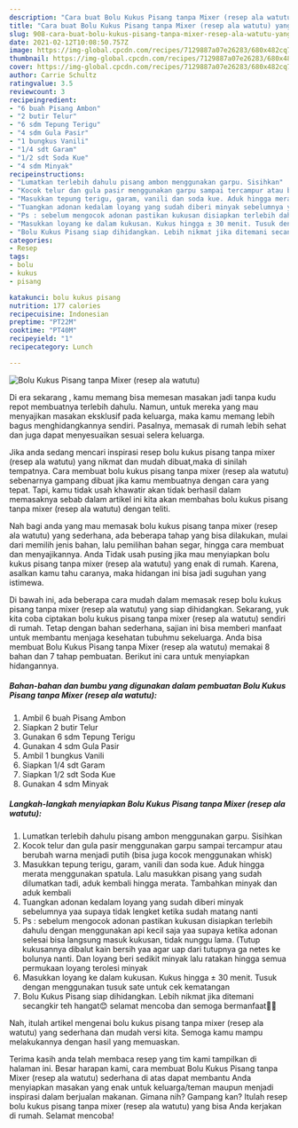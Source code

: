 ```yaml
---
description: "Cara buat Bolu Kukus Pisang tanpa Mixer (resep ala watutu) yang enak Untuk Jualan"
title: "Cara buat Bolu Kukus Pisang tanpa Mixer (resep ala watutu) yang enak Untuk Jualan"
slug: 908-cara-buat-bolu-kukus-pisang-tanpa-mixer-resep-ala-watutu-yang-enak-untuk-jualan
date: 2021-02-12T10:08:50.757Z
image: https://img-global.cpcdn.com/recipes/7129887a07e26283/680x482cq70/bolu-kukus-pisang-tanpa-mixer-resep-ala-watutu-foto-resep-utama.jpg
thumbnail: https://img-global.cpcdn.com/recipes/7129887a07e26283/680x482cq70/bolu-kukus-pisang-tanpa-mixer-resep-ala-watutu-foto-resep-utama.jpg
cover: https://img-global.cpcdn.com/recipes/7129887a07e26283/680x482cq70/bolu-kukus-pisang-tanpa-mixer-resep-ala-watutu-foto-resep-utama.jpg
author: Carrie Schultz
ratingvalue: 3.5
reviewcount: 3
recipeingredient:
- "6 buah Pisang Ambon"
- "2 butir Telur"
- "6 sdm Tepung Terigu"
- "4 sdm Gula Pasir"
- "1 bungkus Vanili"
- "1/4 sdt Garam"
- "1/2 sdt Soda Kue"
- "4 sdm Minyak"
recipeinstructions:
- "Lumatkan terlebih dahulu pisang ambon menggunakan garpu. Sisihkan"
- "Kocok telur dan gula pasir menggunakan garpu sampai tercampur atau berubah warna menjadi putih (bisa juga kocok menggunakan whisk)"
- "Masukkan tepung terigu, garam, vanili dan soda kue. Aduk hingga merata menggunakan spatula. Lalu masukkan pisang yang sudah dilumatkan tadi, aduk kembali hingga merata. Tambahkan minyak dan aduk kembali"
- "Tuangkan adonan kedalam loyang yang sudah diberi minyak sebelumnya yaa supaya tidak lengket ketika sudah matang nanti"
- "Ps : sebelum mengocok adonan pastikan kukusan disiapkan terlebih dahulu dengan menggunakan api kecil saja yaa supaya ketika adonan selesai bisa langsung masuk kukusan, tidak nunggu lama. (Tutup kukusannya dibalut kain bersih yaa agar uap dari tutupnya ga netes ke bolunya nanti. Dan loyang beri sedikit minyak lalu ratakan hingga semua permukaan loyang terolesi minyak"
- "Masukkan loyang ke dalam kukusan. Kukus hingga ± 30 menit. Tusuk dengan menggunakan tusuk sate untuk cek kematangan"
- "Bolu Kukus Pisang siap dihidangkan. Lebih nikmat jika ditemani secangkir teh hangat😊 selamat mencoba dan semoga bermanfaat🙏🏼"
categories:
- Resep
tags:
- bolu
- kukus
- pisang

katakunci: bolu kukus pisang 
nutrition: 177 calories
recipecuisine: Indonesian
preptime: "PT22M"
cooktime: "PT40M"
recipeyield: "1"
recipecategory: Lunch

---
```



![Bolu Kukus Pisang tanpa Mixer (resep ala watutu)](https://img-global.cpcdn.com/recipes/7129887a07e26283/680x482cq70/bolu-kukus-pisang-tanpa-mixer-resep-ala-watutu-foto-resep-utama.jpg)

Di era  sekarang , kamu memang bisa memesan masakan jadi tanpa kudu repot membuatnya terlebih dahulu. Namun, untuk mereka yang mau menyajikan masakan eksklusif pada keluarga, maka kamu memang lebih bagus menghidangkannya sendiri. Pasalnya, memasak di rumah lebih sehat dan juga dapat menyesuaikan sesuai selera keluarga.

Jika anda sedang mencari inspirasi resep bolu kukus pisang tanpa mixer (resep ala watutu) yang nikmat dan mudah dibuat,maka di sinilah tempatnya. Cara membuat bolu kukus pisang tanpa mixer (resep ala watutu)  sebenarnya gampang dibuat jika kamu membuatnya dengan cara yang tepat. Tapi, kamu tidak usah khawatir akan tidak berhasil dalam memasaknya 
sebab dalam artikel ini kita akan membahas bolu kukus pisang tanpa mixer (resep ala watutu) dengan teliti.  



Nah bagi anda yang mau memasak bolu kukus pisang tanpa mixer (resep ala watutu) yang sederhana, ada beberapa tahap yang bisa dilakukan, mulai dari memilih jenis bahan, lalu pemilihan bahan segar, hingga cara membuat dan menyajikannya. Anda Tidak usah pusing jika mau menyiapkan bolu kukus pisang tanpa mixer (resep ala watutu) yang enak di rumah. Karena, asalkan kamu  tahu caranya, maka hidangan ini bisa jadi suguhan yang istimewa.

Di bawah ini, ada beberapa cara mudah dalam memasak resep bolu kukus pisang tanpa mixer (resep ala watutu) yang siap dihidangkan. Sekarang, yuk kita coba ciptakan bolu kukus pisang tanpa mixer (resep ala watutu) sendiri di rumah. Tetap dengan bahan sederhana, sajian ini bisa memberi manfaat untuk membantu menjaga kesehatan tubuhmu sekeluarga. Anda bisa membuat Bolu Kukus Pisang tanpa Mixer (resep ala watutu) memakai 8 bahan dan 7 tahap pembuatan. Berikut ini cara untuk menyiapkan hidangannya.

<!--inarticleads1-->

##### Bahan-bahan dan bumbu yang digunakan dalam pembuatan Bolu Kukus Pisang tanpa Mixer (resep ala watutu):

1. Ambil 6 buah Pisang Ambon
1. Siapkan 2 butir Telur
1. Gunakan 6 sdm Tepung Terigu
1. Gunakan 4 sdm Gula Pasir
1. Ambil 1 bungkus Vanili
1. Siapkan 1/4 sdt Garam
1. Siapkan 1/2 sdt Soda Kue
1. Gunakan 4 sdm Minyak




<!--inarticleads2-->

##### Langkah-langkah menyiapkan Bolu Kukus Pisang tanpa Mixer (resep ala watutu):

1. Lumatkan terlebih dahulu pisang ambon menggunakan garpu. Sisihkan
1. Kocok telur dan gula pasir menggunakan garpu sampai tercampur atau berubah warna menjadi putih (bisa juga kocok menggunakan whisk)
1. Masukkan tepung terigu, garam, vanili dan soda kue. Aduk hingga merata menggunakan spatula. Lalu masukkan pisang yang sudah dilumatkan tadi, aduk kembali hingga merata. Tambahkan minyak dan aduk kembali
1. Tuangkan adonan kedalam loyang yang sudah diberi minyak sebelumnya yaa supaya tidak lengket ketika sudah matang nanti
1. Ps : sebelum mengocok adonan pastikan kukusan disiapkan terlebih dahulu dengan menggunakan api kecil saja yaa supaya ketika adonan selesai bisa langsung masuk kukusan, tidak nunggu lama. (Tutup kukusannya dibalut kain bersih yaa agar uap dari tutupnya ga netes ke bolunya nanti. Dan loyang beri sedikit minyak lalu ratakan hingga semua permukaan loyang terolesi minyak
1. Masukkan loyang ke dalam kukusan. Kukus hingga ± 30 menit. Tusuk dengan menggunakan tusuk sate untuk cek kematangan
1. Bolu Kukus Pisang siap dihidangkan. Lebih nikmat jika ditemani secangkir teh hangat😊 selamat mencoba dan semoga bermanfaat🙏🏼




Nah, itulah artikel mengenai  bolu kukus pisang tanpa mixer (resep ala watutu)  yang sederhana dan mudah versi kita. Semoga kamu mampu melakukannya dengan hasil yang memuaskan. 

Terima kasih anda telah membaca resep yang tim kami tampilkan di halaman ini. Besar harapan kami, cara membuat  Bolu Kukus Pisang tanpa Mixer (resep ala watutu) sederhana di atas dapat membantu Anda menyiapkan masakan yang enak untuk keluarga/teman maupun menjadi inspirasi dalam berjualan makanan. Gimana nih? Gampang kan? Itulah resep bolu kukus pisang tanpa mixer (resep ala watutu) yang bisa Anda kerjakan di rumah. Selamat mencoba!

